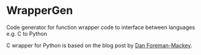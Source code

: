 WrapperGen
==========

Code generator for function wrapper code to interface between languages e.g. C to Python

C wrapper for Python is based on the blog post by [Dan Foreman-Mackey](http://danfm.ca/posts/python-c-extensions/).
